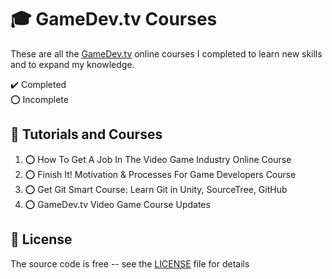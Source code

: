 # :mortar_board: GameDev.tv Courses

These are all the [GameDev.tv][gamedevtv] online courses I completed to learn new skills and to expand my knowledge.

:heavy_check_mark: Completed  
:o: Incomplete

## :beginner: Tutorials and Courses

1. :o: How To Get A Job In The Video Game Industry Online Course
2. :o: Finish It! Motivation & Processes For Game Developers Course
3. :o: Get Git Smart Course: Learn Git in Unity, SourceTree, GitHub
4. :o: GameDev.tv Video Game Course Updates

## :page_with_curl: License

The source code is free -- see the [LICENSE](LICENSE) file for details

[gamedevtv]: https://www.gamedev.tv/
